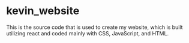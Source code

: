 # kevin_website
This is the source code that is used to create my website, which is built utilizing react and coded mainly with CSS, JavaScript, and HTML.
